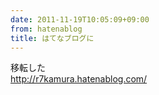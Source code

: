 ```yaml
---
date: 2011-11-19T10:05:09+09:00
from: hatenablog
title: はてなブログに
---
```


<p>移転した<br>
<a href="http://r7kamura.hatenablog.com/">http://r7kamura.hatenablog.com/</a></p>

